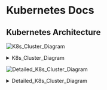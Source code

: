 # Kubernetes Docs


## Kubernetes Architecture
![K8s_Cluster_Diagram](http://www.plantuml.com/plantuml/png/TP11QWCn34NtFeNm5Ng1XAnAQGdDeekIXJ9MCqDioyXooL3cxdKw0-CKeftU_zZ_QvCLHKlm9b-6c50mW1yYwPW8MBHdOo8x0ljIJYHLe0mxNxAIMFWnK6VMN_76uAqk5Z33ibVBCf_R_JCSIBv9ZYiyT3svuk_OZgCA-mhhAn7FhUXGyOIPm99splxngOdnmN9fOynx6-DMn9F--mzhQO7t4dK8TBntmrxuEgxmIp0Gs3sxFDzWdOv3uaXHmOOHKuBhqtoDSPlI8sVYh6UXR1yQX0DfJwMnJ4lroMmekXByBm00)
<details>
<summary>K8s_Cluster_Diagram</summary>

```
@startuml Simplified Kubernetes Deployment
skinparam linetype ortho

node "Kubernetes Cluster" {
node "Master Node" as Master {
[API Server]
[Scheduler]
[Controller Manager]
database "etcd"
}
node "Worker Node" as Worker {
[Kubelet]
[Container Runtime]
[Kube Proxy]
frame "Pods" {
component "myapp x3" as MyApp
component "postgres"
component "prometheus"
}
}
}

@enduml

```
</details>



![Detailed_K8s_Cluster_Diagram](http://www.plantuml.com/plantuml/png/XPA_3jem4CPtFyKf3y3IhK88H9UgQeNAqA7gOE8ZiV0Vwtn6H1NlNiUOa4P5zPIxxtV-xC_PHfR4oHeHBze5ITA2qGvv20YUkFT2EAyGcY_fX9G5ZB0tAJ9I0xy5vFNGlygn1zzoqO2CKEkCrFLpT_WCHwGhqgyHoELBExOzgcIozEhjlMFo9ZVpPavsTUxLdb0bMPvaH6YGMzMK_drsjX-UBlEprNfsjl5s1ddXBhNBsFVaM5iivlNxxq4uaByDHIzVathESMRxWrUnX3LRhRV1EtGCZHra273xy8Xjs8NmZWm-SaSOcxS0UOlSOveXznh7NOZn1LQh3KnfmqTOh_EyJKwtaZ5kDXDKS_uFLOFx5rAbWjNS2cRBOow9Sl6YAmp63qkz95jjt5btYSeMmdb68Dtr3Fuy_bIPkUIvbisOJ3PJ4RHZ9Daoz4Yu67aQVogsgE2gvNC7iKMdaZL_0000)
<details>
<summary>Detailed_K8s_Cluster_Diagram</summary>
  
```
@startuml Detailed Kubernetes Deployment Interaction
skinparam linetype ortho

node "Kubernetes Cluster" {
node "Master Node" as Master {
[API Server] as API
[Scheduler]
[Controller Manager] as Controller
database "etcd"
}
node "Worker Node" as Worker {
[Kubelet]
[Container Runtime] as Runtime
[Kube Proxy] as Proxy
frame "Pods" {
component "myapp x3" as MyApp
component "postgres"
component "prometheus"
}
}
}

API ..> Scheduler : <<communicates>>
API ..> Controller : <<communicates>>
API ..> Kubelet : <<communicates>>
Kubelet ..> Runtime : <<manages>>
Kubelet ..> MyApp : <<deploys>>
Kubelet ..> Proxy : <<configures>>

note right of API : kubectl commands interact here
note right of MyApp : Deployed via kubectl

@enduml

```

</details>
